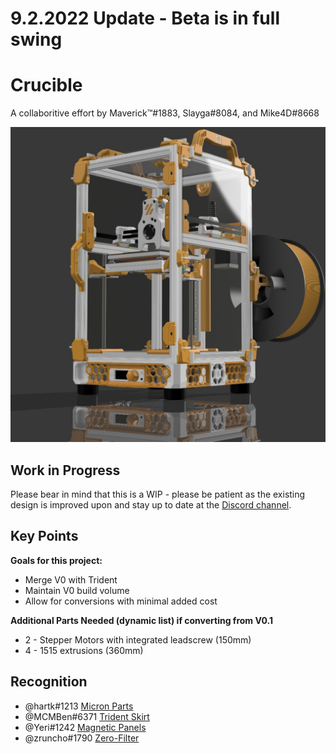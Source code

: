 
# 9.2.2022 Update - Beta is in full swing

# Crucible
A collaboritive effort by Maverick™#1883, Slayga#8084, and Mike4D#8668


![render](images/39AACB69-7EE5-40F5-BEBB-ACBA2BDBE145.jpeg)

## Work in Progress

Please bear in mind that this is a WIP - please be patient as the existing design is improved upon and stay up to date at the [Discord channel](https://discord.gg/UQzPxNhA92).



## Key Points

**Goals for this project:**

* Merge V0 with Trident
* Maintain V0 build volume
* Allow for conversions with minimal added cost


**Additional Parts Needed (dynamic list) if converting from V0.1**

* 2 - Stepper Motors with integrated leadscrew (150mm)
* 4 - 1515 extrusions (360mm)

## Recognition

* @hartk#1213 [Micron Parts](https://github.com/hartk1213/Micron)
* @MCMBen#6371  [Trident Skirt](https://github.com/Fleafa/VoronUsers/tree/V0.1-Trident-skirt/printer_mods/MCMBen/Voron0_Trident_Skirt)
* @Yeri#1242 [Magnetic Panels](https://github.com/VoronDesign/VoronUsers/tree/master/printer_mods/yeri/V0_Magnetic_Panels)
* @zruncho#1790 [Zero-Filter](https://github.com/zruncho3d/zerofilter) 
